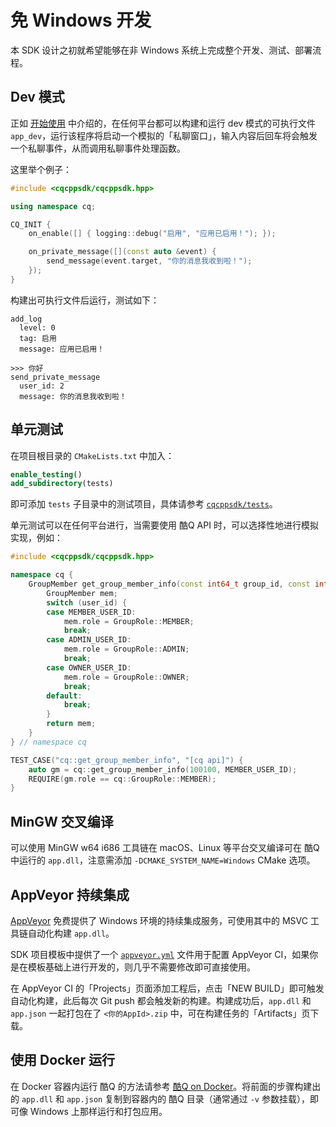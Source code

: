 # 免 Windows 开发

本 SDK 设计之初就希望能够在非 Windows 系统上完成整个开发、测试、部署流程。

## Dev 模式

正如 [开始使用](/guide/getting-started.md) 中介绍的，在任何平台都可以构建和运行 dev 模式的可执行文件 `app_dev`，运行该程序将启动一个模拟的「私聊窗口」，输入内容后回车将会触发一个私聊事件，从而调用私聊事件处理函数。

这里举个例子：

```cpp
#include <cqcppsdk/cqcppsdk.hpp>

using namespace cq;

CQ_INIT {
    on_enable([] { logging::debug("启用", "应用已启用！"); });

    on_private_message([](const auto &event) {
        send_message(event.target, "你的消息我收到啦！");
    });
}
```

构建出可执行文件后运行，测试如下：

```
add_log
  level: 0
  tag: 启用
  message: 应用已启用！

>>> 你好
send_private_message
  user_id: 2
  message: 你的消息我收到啦！
```

## 单元测试

在项目根目录的 `CMakeLists.txt` 中加入：

```cmake
enable_testing()
add_subdirectory(tests)
```

即可添加 `tests` 子目录中的测试项目，具体请参考 [`cqcppsdk/tests`](https://github.com/cqmoe/cqcppsdk/tree/master/tests)。

单元测试可以在任何平台进行，当需要使用 酷Q API 时，可以选择性地进行模拟实现，例如：

```cpp
#include <cqcppsdk/cqcppsdk.hpp>

namespace cq {
    GroupMember get_group_member_info(const int64_t group_id, const int64_t user_id, const bool no_cache) {
        GroupMember mem;
        switch (user_id) {
        case MEMBER_USER_ID:
            mem.role = GroupRole::MEMBER;
            break;
        case ADMIN_USER_ID:
            mem.role = GroupRole::ADMIN;
            break;
        case OWNER_USER_ID:
            mem.role = GroupRole::OWNER;
            break;
        default:
            break;
        }
        return mem;
    }
} // namespace cq

TEST_CASE("cq::get_group_member_info", "[cq api]") {
    auto gm = cq::get_group_member_info(100100, MEMBER_USER_ID);
    REQUIRE(gm.role == cq::GroupRole::MEMBER);
}
```

## MinGW 交叉编译

可以使用 MinGW w64 i686 工具链在 macOS、Linux 等平台交叉编译可在 酷Q 中运行的 `app.dll`，注意需添加 `-DCMAKE_SYSTEM_NAME=Windows` CMake 选项。

## AppVeyor 持续集成

[AppVeyor](https://www.appveyor.com/) 免费提供了 Windows 环境的持续集成服务，可使用其中的 MSVC 工具链自动化构建 `app.dll`。

SDK 项目模板中提供了一个 [`appveyor.yml`](https://github.com/cqmoe/cqcppsdk-template/blob/master/appveyor.yml) 文件用于配置 AppVeyor CI，如果你是在模板基础上进行开发的，则几乎不需要修改即可直接使用。

在 AppVeyor CI 的「Projects」页面添加工程后，点击「NEW BUILD」即可触发自动化构建，此后每次 Git push 都会触发新的构建。构建成功后，`app.dll` 和 `app.json` 一起打包在了 `<你的AppId>.zip` 中，可在构建任务的「Artifacts」页下载。

## 使用 Docker 运行

在 Docker 容器内运行 酷Q 的方法请参考 [酷Q on Docker](https://cqp.cc/t/34558)。将前面的步骤构建出的 `app.dll` 和 `app.json` 复制到容器内的 酷Q 目录（通常通过 `-v` 参数挂载），即可像 Windows 上那样运行和打包应用。

